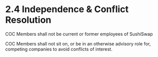 # 2.4 Independence & Conflict Resolution

COC Members shall not be current or former employees of SushiSwap

COC Members shall not sit on, or be in an otherwise advisory role for, competing companies to avoid conflicts of interest.
